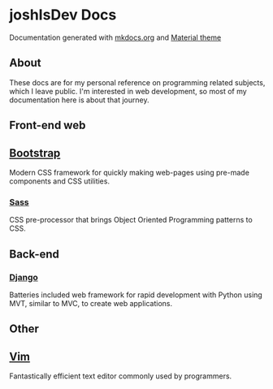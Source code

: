 # joshIsDev Docs

Documentation generated with [mkdocs.org](https://www.mkdocs.org) and [Material theme](https://squidfunk.github.io/mkdocs-material/)
## About
These docs are for my personal reference on programming related subjects, which I leave public.
I'm interested in web development, so most of my documentation here is about that journey.

## Front-end web
## [Bootstrap](Bootstrap/index.md)
Modern CSS framework for quickly making web-pages using pre-made components and CSS utilities.
### [Sass](Sass/index.md)
CSS pre-processor that brings Object Oriented Programming patterns to CSS.
## Back-end

### [Django](Django/index.md)
Batteries included web framework for rapid development with Python using MVT, similar to MVC, to create web applications.
## Other
## [Vim](Vim/index.md)
Fantastically efficient text editor commonly used by programmers.
